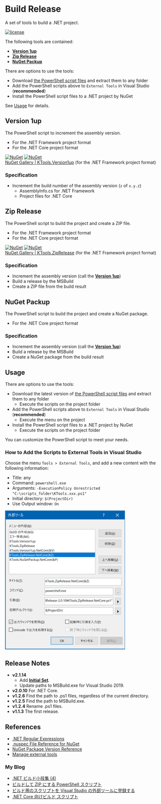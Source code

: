 # Build Release
A set of tools to build a .NET project.

[![license](https://img.shields.io/github/license/sakapon/Build-Release.svg)](https://github.com/sakapon/Build-Release/blob/master/LICENSE)

The following tools are contained:
- [**Version 1up**](#version-1up)
- [**Zip Release**](#zip-release)
- [**NuGet Packup**](#nuget-packup)

There are options to use the tools:
- Download [the PowerShell script files](https://github.com/sakapon/Build-Release/tree/master/Downloads) and extract them to any folder
- Add the PowerShell scripts above to `External Tools` in Visual Studio (**recommended**)
- Install the PowerShell script files to a .NET project by NuGet

See [Usage](#usage) for details.

## Version 1up
The PowerShell script to increment the assembly version.
- For the .NET Framework project format
- For the .NET Core project format

[![NuGet](https://img.shields.io/nuget/v/KTools.Version1up.svg)](https://www.nuget.org/packages/KTools.Version1up/)
[![NuGet](https://img.shields.io/nuget/dt/KTools.Version1up.svg)](https://www.nuget.org/packages/KTools.Version1up/)  
[NuGet Gallery | KTools.Version1up](https://www.nuget.org/packages/KTools.Version1up/) (for the .NET Framework project format)

### Specification
- Increment the build number of the assembly version (`z` of `x.y.z`)
  - AssemblyInfo.cs for .NET Framework
  - Project files for .NET Core

## Zip Release
The PowerShell script to build the project and create a ZIP file.
- For the .NET Framework project format
- For the .NET Core project format

[![NuGet](https://img.shields.io/nuget/v/KTools.ZipRelease.svg)](https://www.nuget.org/packages/KTools.ZipRelease/)
[![NuGet](https://img.shields.io/nuget/dt/KTools.ZipRelease.svg)](https://www.nuget.org/packages/KTools.ZipRelease/)  
[NuGet Gallery | KTools.ZipRelease](https://www.nuget.org/packages/KTools.ZipRelease/) (for the .NET Framework project format)

### Specification
- Increment the assembly version (call the [**Version 1up**](#version-1up))
- Build a release by the MSBuild
- Create a ZIP file from the build result

## NuGet Packup
The PowerShell script to build the project and create a NuGet package.
- For the .NET Core project format

### Specification
- Increment the assembly version (call the [**Version 1up**](#version-1up))
- Build a release by the MSBuild
- Create a NuGet package from the build result

## Usage
There are options to use the tools:
- Download the latest version of [the PowerShell script files](https://github.com/sakapon/Build-Release/tree/master/Downloads) and extract them to any folder
  - Execute the scripts on the project folder
- Add the PowerShell scripts above to `External Tools` in Visual Studio (**recommended**)
  - Execute the menu on the project
- Install the PowerShell script files to a .NET project by NuGet
  - Execute the scripts on the project folder

You can customize the PowerShell script to meet your needs.

### How to Add the Scripts to External Tools in Visual Studio
Choose the menu `Tools > External Tools`, and add a new content with the following information:
- Title: any
- Command: `powershell.exe`
- Arguments: `-ExecutionPolicy Unrestricted "C:\scripts_folder\KTools.xxx.ps1"`
- Initial directory: `$(ProjectDir)`
- Use Output window: `On`

![ExternalTools](docs/images/ExternalTools.png)

## Release Notes
- **v2.1.14**
  - Add [**Initial Set**](#initial-set).
  - Update paths to MSBuild.exe for Visual Studio 2019.
- **v2.0.10** For .NET Core.
- **v1.2.6** Find the path to .ps1 files, regardless of the current directory.
- **v1.2.5** Find the path to MSBuild.exe.
- **v1.2.4** Rename .ps1 files.
- **v1.1.3** The first release.

## References
- [.NET Regular Expressions](https://msdn.microsoft.com/library/hs600312.aspx)
- [.nuspec File Reference for NuGet](https://docs.microsoft.com/en-us/nuget/schema/nuspec)
- [NuGet Package Version Reference](https://docs.microsoft.com/en-us/nuget/reference/package-versioning)
- [Manage external tools](https://docs.microsoft.com/en-us/visualstudio/ide/managing-external-tools)

### My Blog
- [.NET ビルド小技集 (4)](https://sakapon.wordpress.com/2015/10/23/dotnet-build-4/)
- [ビルドして ZIP にする PowerShell スクリプト](https://sakapon.wordpress.com/2018/02/06/zip-release/)
- [ビルド用のスクリプトを Visual Studio の外部ツールに登録する](https://sakapon.wordpress.com/2018/08/20/external-tools-build/)
- [.NET Core 向けビルド スクリプト](https://sakapon.wordpress.com/2018/09/01/build-release-netcore/)
